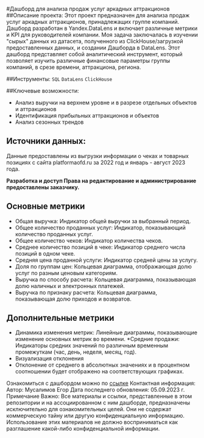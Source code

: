 #Дашборд для анализа продаж услуг аркадных аттракционов
##Описание проекта:
Этот проект предназначен для анализа продаж услуг аркадных аттракционов, принадлежащих группе компаний. Дашборд разработан в Yandex.DataLens и включает различные метрики и KPI для руководителей компании. Моя задача заключалась в изучении "сырых" данных из датасета, полученного из ClickHouse/загрузкой предоставленных данных, и создании Дашборда в DataLens. Этот дашборд представляет собой аналитический инструмент, который позволяет изучить различные финансовые параметры группы компаний, в срезе времени, аттракциона, региона.

##Инструменты:
`SQL` `DataLens` `ClickHouse`

##Ключевые возможности:
* Анализ выручки на верхнем уровне и в разрезе отдельных объектов и аттракционов
* Идентификация прибыльных аттракционов и объектов
* Анализ сезонных трендов
## Источники данных:
Данные предоставлены из выгрузки информации о чеках и товарных позициях с сайта platformaofd.ru за 2022 год и январь - август 2023 года.

**Разработка и доступ Права на редактирование и администрирование предоставлены заказчику.**

## Основные метрики
* Общая выручка: Индикатор общей выручки за выбранный период.
* Общее количество проданных услуг: Индикатор, показывающий количество проданных услуг.
* Общее количество чеков: Индикатор количества чеков.
* Среднее количество позиций в чеке: Индикатор среднего числа позиций в одном чеке.
* Средняя цена проданной услуги: Индикатор средней цены за услугу.
* Доля по группам цен: Кольцевая диаграмма, отображающая долю услуг по разным ценовым категориям.
* Выручка по способу расчета: Кольцевая диаграмма, показывающая долю наличных и электронных платежей.
* Выручка по признаку расчета: Кольцевая диаграмма, показывающая долю приходов и возвратов.
## Дополнительные метрики
* Динамика изменения метрик: Линейные диаграммы, показывающие изменение основных метрик во времени.
*Средние продажи: Индикаторы средних значений по различным временным промежуткам (час, день, неделя, месяц, год).
* Визуализация отклонения
* Отклонение от среднего в абсолютных значениях и в процентном соотношении будет отображено на соответствующих графиках.

Ознакомиться с дашбордом можно по [ссылке](https://datalens.yandex/15ray0d2m8kcq)
Контактная информация:
Автор: Мусалимов Егор 
Дата последнего обновления: 05.09.2023 г.
Примечание
Важно: Все материалы и ссылки, представленные в этом репозитории и на ассоциированном с ним дашборде, предназначены исключительно для ознакомительных целей. Они не содержат коммерческую тайну или другую конфиденциальную информацию. Использование этих материалов не должно восприниматься как разглашение какой-либо конфиденциальной информации.
